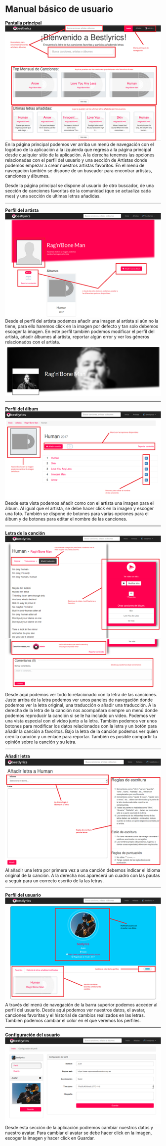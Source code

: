 Manual básico de usuario
========================

**Pantalla principal**
![Manual](imagenes/manual/manual1.png)
En la página principal podemos ver arriba un menú de navegación con el logotipo de la aplicación a la izquierda que regresa a la página principal desde cualquier sitio de la aplicación. A la derecha tenemos las opciones relacionadas con el perfil del usuario y una sección de Artistas donde podemos empezar a crear nuestros artistas favoritos.
En el menú de navegación también se dispone de un buscador para encontrar artistas, canciones y álbumes.

Desde la página principal se dispone al usuario de otro buscador, de una sección de canciones favoritas de la comunidad (que se actualiza cada mes) y una sección de ultimas letras añadidas.

---
**Perfil del artista**
![Manual](imagenes/manual/manual2.png)
Desde el perfil del artista podemos añadir una imagen al artista si aún no la tiene, para ello haremos click en la imagen por defecto y tan solo debemos escoger la imagen.
En este perfil también podemos modificar el perfil del artista, añadir álbumes al artista, reportar algún error y ver los géneros relacionados con el artista.
![Manual](imagenes/manual/manual3.png)

---
**Perfil del álbum**
![Manual](imagenes/manual/manual4.png)
Desde esta vista podemos añadir como con el artista una imagen para el álbum. Al igual que el artista, se debe hacer click en la imagen y escoger una foto.
También se dispone de botones para varias opciones para el álbum y de botones para editar el nombre de las canciones.

---
**Letra de la canción**
![Manual](imagenes/manual/manual5.png)
![Manual](imagenes/manual/manual6.png)
Desde aquí podemos ver todo lo relacionado con la letra de las canciones.
Justo arriba de la letra podemos ver unos paneles de navegación donde podemos ver la letra original, una traducción o añadir una traducción.
A la derecha de la letra de la canción nos acompañara siempre un menú donde podemos reproducir la canción si se le ha incluido un video. Podemos ver una vista especial con el video junto a la letra.
También podemos ver unos botones para modificar los datos relacionados con la letra y un botón para añadir la canción a favoritos.
Bajo la letra de la canción podemos ver quien creó la canción y un enlace para reportar. También es posible compartir tu opinión sobre la canción y su letra.

---
**Añadir letra**
![Manual](imagenes/manual/manual9.png)
Al añadir una letra por primera vez a una canción debemos indicar el idioma original de la canción. A la derecha nos aparecerá un cuadro con las pautas a seguir para un correcto escrito de la las letras.

---
**Perfil del usuario**
![Manual](imagenes/manual/manual7.png)
A través del menú de navegación de la barra superior podemos acceder al perfil del usuario. Desde aquí podemos ver nuestros datos, el avatar, canciones favoritas y el historial de cambios realizados en las letras.
También podemos cambiar el color en el que veremos los perfiles.

---
**Configuración del usuario**
![Manual](imagenes/manual/manual8.png)
Desde esta sección de la aplicación podremos cambiar nuestros datos y nuestro avatar.
Para cambiar el avatar se debe hacer click en la imagen, escoger la imagen y hacer click en Guardar.
